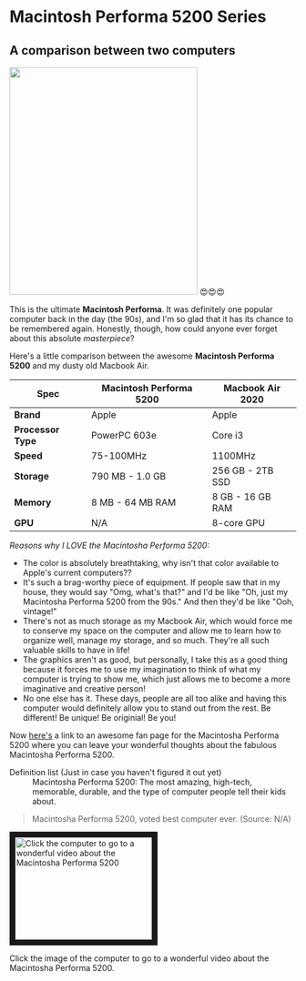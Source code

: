# Macintosh Performa 5200 Series
## A comparison between two computers

<img src="https://github.com/kyliesheets/Apple-Macintosh-Performa-Series/assets/156054977/cbc69f70-7c48-4ae4-b16d-91b3ad7f563d" width="330" height="400">
😍😍😍


This is the ultimate **Macintosh Performa**. It was definitely one popular computer back in the day (the 90s), and I'm so glad that it has its chance to be remembered again. Honestly, though, how could anyone ever forget about this absolute *masterpiece*?

Here's a little comparison between the awesome **Macintosh Performa 5200** and my dusty old Macbook Air.

| Spec | Macintosh Performa 5200 | Macbook Air 2020 |
| --- | --- | --- |
| **Brand** | Apple | Apple |
| **Processor Type** |  PowerPC 603e  | Core i3 |
| **Speed** | 75-100MHz | 1100MHz |
| **Storage** | 790 MB - 1.0 GB | 256 GB - 2TB SSD |
| **Memory** | 8 MB - 64 MB RAM | 8 GB - 16 GB RAM |
| **GPU** | N/A | 8-core GPU |

*Reasons why I LOVE the Macintosha Performa 5200:*

* The color is absolutely breathtaking, why isn't that color available to Apple's current computers??
* It's such a brag-worthy piece of equipment. If people saw that in my house, they would say "Omg, what's that?" and I'd be like "Oh, just my Macintosha Performa 5200 from the 90s." And then they'd be like "Ooh, vintage!"
* There's not as much storage as my Macbook Air, which would force me to conserve my space on the computer and allow me to learn how to organize well, manage my storage, and so much. They're all such valuable skills to have in life!
* The graphics aren't as good, but personally, I take this as a good thing because it forces me to use my imagination to think of what my computer is trying to show me, which just allows me to become a more imaginative and creative person!
* No one else has it. These days, people are all too alike and having this computer would definitely allow you to stand out from the rest. Be different! Be unique! Be originial! Be you!

Now [here's](https://docs.google.com/document/d/1-1k5BsmIiRmPTl4STH3k6MRFRq7qtSpeVWiS-XxmghA/edit) a link to an awesome fan page for the Macintosha Performa 5200 where you can leave your wonderful thoughts about the fabulous Macintosha Performa 5200. 

<dl>
  <dt>Definition list (Just in case you haven't figured it out yet)</dt>
  <dd>Macintosha Performa 5200: The most amazing, high-tech, memorable, durable, and the type of computer people tell their kids about.</dd>

  > Macintosha Performa 5200, voted best computer ever.
> (Source: N/A)


<a href="https://www.youtube.com/watch?v=1roxDb-3Mcs" target="_blank"><img src="https://github.com/kyliesheets/Apple-Macintosh-Performa-Series/assets/156054977/8f948f67-8a01-4427-953b-1343d315d834" 
alt="Click the computer to go to a wonderful video about the Macintosha Performa 5200" width="240" height="180" border="10" /></a>

Click the image of the computer to go to a wonderful video about the Macintosha Performa 5200.

